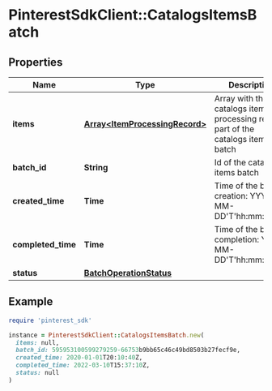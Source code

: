 # PinterestSdkClient::CatalogsItemsBatch

## Properties

| Name | Type | Description | Notes |
| ---- | ---- | ----------- | ----- |
| **items** | [**Array&lt;ItemProcessingRecord&gt;**](ItemProcessingRecord.md) | Array with the catalogs items processing records part of the catalogs items batch | [optional] |
| **batch_id** | **String** | Id of the catalogs items batch | [optional] |
| **created_time** | **Time** | Time of the batch creation: YYYY-MM-DD&#39;T&#39;hh:mm:ssTZD | [optional][readonly] |
| **completed_time** | **Time** | Time of the batch completion: YYYY-MM-DD&#39;T&#39;hh:mm:ssTZD | [optional][readonly] |
| **status** | [**BatchOperationStatus**](BatchOperationStatus.md) |  | [optional] |

## Example

```ruby
require 'pinterest_sdk'

instance = PinterestSdkClient::CatalogsItemsBatch.new(
  items: null,
  batch_id: 595953100599279259-66753b9bb65c46c49bd8503b27fecf9e,
  created_time: 2020-01-01T20:10:40Z,
  completed_time: 2022-03-10T15:37:10Z,
  status: null
)
```

